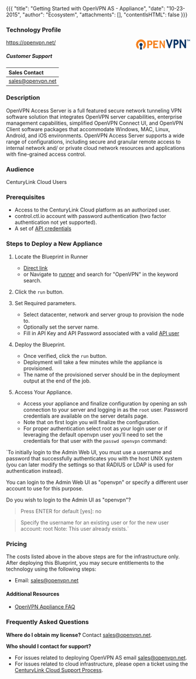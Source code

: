 {{{
  "title": "Getting Started with OpenVPN AS - Appliance",
  "date": "10-23-2015",
  "author": "Ecosystem",
  "attachments": [],
  "contentIsHTML": false
}}}

### Technology Profile
<img src="../../images/openvpnas/openvpnas_logo.png" style="border:0;float:right;max-width: 150px;">

https://openvpn.net/

##### Customer Support
| Sales Contact |
|:- |
| sales@openvpn.net |

### Description
OpenVPN Access Server is a full featured secure network tunneling VPN software solution that integrates OpenVPN server capabilities, enterprise management capabilities, simplified OpenVPN Connect UI, and OpenVPN Client software packages that accommodate Windows, MAC, Linux, Android, and iOS environments. OpenVPN Access Server supports a wide range of configurations, including secure and granular remote access to internal network and/ or private cloud network resources and applications with fine-grained access control.

### Audience
CenturyLink Cloud Users

### Prerequisites
* Access to the CenturyLink Cloud platform as an authorized user.
* control.ctl.io account with password authentication (two factor authentication not yet supported).
* A set of [API credentials](https://control.ctl.io/Organization/api/users)

### Steps to Deploy a New Appliance
1. Locate the Blueprint in Runner
   * [Direct link](https://runner.ctl.io/product/bd967fd2-1fb5-4d8c-8dca-43a753624bcd-openvpn)
   * or Navigate to [runner](https://runner.ctl.io) and search for "OpenVPN" in the keyword search.

2. Click the `run` button.

3. Set Required parameters.
   * Select datacenter, network and server group to provision the node to.
   * Optionally set the server name.
   * Fill in API Key and API Password associated with a valid [API user](https://control.ctl.io/Organization/api/users)

4. Deploy the Blueprint.
   * Once verified, click the `run` button.
   * Deployment will take a few minutes while the appliance is provisioned.
   * The name of the provisioned server should be in the deployment output at
     the end of the job.

5. Access Your Appliance.
   * Access your appliance and finalize configuration by opening an ssh
     connection to your server and logging in as the `root` user.
     Password credentials are available on the server details page.
   * Note that on first login you will finalize the configuration.
   * For proper authentication select root as your login user or if leveraging
     the default openvpn user you'll need to set the credentials for that user
     with the `passwd openvpn` command:

  `To initially login to the Admin Web UI, you must use a
  username and password that successfully authenticates you
  with the host UNIX system (you can later modify the settings
  so that RADIUS or LDAP is used for authentication instead).

  You can login to the Admin Web UI as "openvpn" or specify
  a different user account to use for this purpose.

  Do you wish to login to the Admin UI as "openvpn"?
  > Press ENTER for default [yes]: no

  > Specify the username for an existing user or for the new user account: root
  Note: This user already exists.`

### Pricing
The costs listed above in the above steps are for the infrastructure only. After
deploying this Blueprint, you may secure entitlements to the technology using
the following steps:
* Email: sales@openvpn.net

#### Additional Resources
* [OpenVPN Appliance FAQ](https://openvpn.net/index.php/access-server/section-faq-openvpn-as/virtual-appliance.html)

### Frequently Asked Questions
**Where do I obtain my license?**
Contact sales@openvpn.net.

**Who should I contact for support?**
* For issues related to deploying OpenVPN AS email sales@openvpn.net.
* For issues related to cloud infrastructure, please open a ticket using
  the [CenturyLink Cloud Support Process](../../Support/how-do-i-report-a-support-issue.md).
